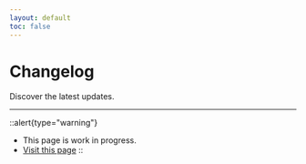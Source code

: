 ```yaml
---
layout: default
toc: false
---
```


# Changelog

Discover the latest updates.

---

::alert{type="warning"}
- This page is work in progress.
- [Visit this page](https://github.com/nuxt-modules/sanity/releases)
::
